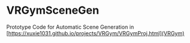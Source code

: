 # VRGymSceneGen
Prototype Code for Automatic Scene Generation in [https://xuxie1031.github.io/projects/VRGym/VRGymProj.html](VRGym)
